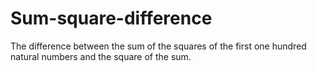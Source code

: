 # Sum-square-difference
The difference between the sum of the squares of the first one hundred natural numbers and the square of the sum.
